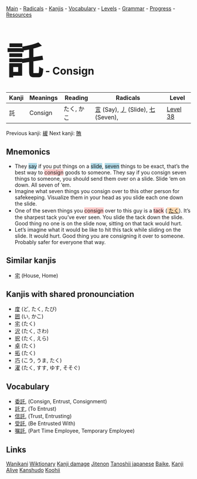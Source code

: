 <style> bigfont {font-size: 100px}</style>
[Main](../README.md) -
[Radicals](../radicals.md) -
[Kanjis](../kanjis.md) -
[Vocabulary](../vocabulary.md) -
[Levels](../levels.md) -
[Grammar](../grammar.md) - 
[Progress](../progress.md) -
[Resources](../resources.md)
# <bigfont> 託</bigfont> - Consign 

| Kanji | Meanings | Reading | Radicals | Level |
| --- | --- | --- | --- | --- |
| 託 | Consign | たく, かこ | [言](../radicals/言.md) (Say), [丿](../radicals/丿.md) (Slide), [七](../radicals/七.md) (Seven),  | [Level 38](../levels/wk_level38.md) |

Previous kanji: [緩](緩.md) Next kanji: [賄](賄.md) 

## Mnemonics
 * They <span style="background-color:#ADD8E6"> say</span> if you put things on a <span style="background-color:#ADD8E6"> slide</span>, <span style="background-color:#ADD8E6"> seven</span> things to be exact, that’s the best way to <span style="background-color:#ffcccb"> consign</span> goods to someone. They say if you consign seven things to someone, you should send them over on a slide. Slide ‘em on down. All seven of ‘em.
* Imagine what seven things you consign over to this other person for safekeeping. Visualize them in your head as you slide each one down the slide.
* One of the seven things you <span style="background-color:#ffcccb"> consign</span> over to this guy is a <span style="background-color:#ffcccb"> tack</span> (<span style="background-color:#fed8b1"> [たく](https://jisho.org/search/たく)</span>). It’s the sharpest tack you’ve ever seen. You slide the tack down the slide. Good thing no one is on the slide now, sitting on that tack would hurt.
* Let’s imagine what it would be like to hit this tack while sliding on the slide. It would hurt. Good thing you are consigning it over to someone. Probably safer for everyone that way.


## Similar kanjis
 * [宅](宅.md) (House, Home)



## Kanjis with shared pronounciation
 * [度](度.md) (ど, たく, たび)
* [囲](囲.md) (い, かこ)
* [宅](宅.md) (たく)
* [沢](沢.md) (たく, さわ)
* [択](択.md) (たく, えら)
* [卓](卓.md) (たく)
* [拓](拓.md) (たく)
* [巧](巧.md) (こう, うま, たく)
* [濯](濯.md) (たく, すす, ゆす, そそぐ)



## Vocabulary
 * [委託](../vocabulary/託.md), (Consign, Entrust, Consignment)
* [託す](../vocabulary/託.md), (To Entrust)
* [信託](../vocabulary/託.md), (Trust, Entrusting)
* [受託](../vocabulary/託.md), (Be Entrusted With)
* [嘱託](../vocabulary/託.md), (Part Time Employee, Temporary Employee)




## Links 


[Wanikani](https://www.wanikani.com/kanji/託)
[Wiktionary](https://en.wiktionary.org/wiki/託)
[Kanji damage](http://www.kanjidamage.com/kanji/search?utf8=✓&q=託)
[Jitenon](https://jitenon.com/kanji/託)
[Tanoshii japanese](https://www.tanoshiijapanese.com/dictionary/kanji.cfm?k=託)
[Baike](https://baike.baidu.com/item/託),
[Kanji Alive](https://app.kanjialive.com/託)
[Kanshudo](https://www.kanshudo.com/searchmn?q=託)
[Koohii](https://kanji.koohii.com/study/kanji/託)
